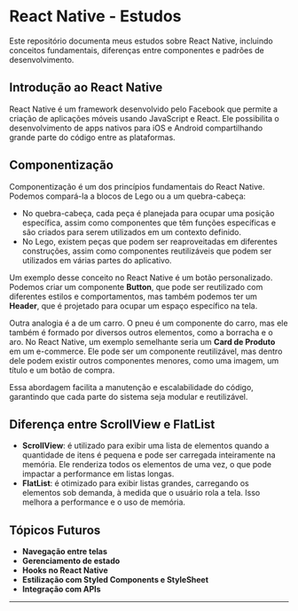 # React Native - Estudos

Este repositório documenta meus estudos sobre React Native, incluindo conceitos fundamentais, diferenças entre componentes e padrões de desenvolvimento.

## Introdução ao React Native

React Native é um framework desenvolvido pelo Facebook que permite a criação de aplicações móveis usando JavaScript e React. Ele possibilita o desenvolvimento de apps nativos para iOS e Android compartilhando grande parte do código entre as plataformas.

## Componentização

Componentização é um dos princípios fundamentais do React Native. Podemos compará-la a blocos de Lego ou a um quebra-cabeça:

- No quebra-cabeça, cada peça é planejada para ocupar uma posição específica, assim como componentes que têm funções específicas e são criados para serem utilizados em um contexto definido.
- No Lego, existem peças que podem ser reaproveitadas em diferentes construções, assim como componentes reutilizáveis que podem ser utilizados em várias partes do aplicativo.

Um exemplo desse conceito no React Native é um botão personalizado. Podemos criar um componente **Button**, que pode ser reutilizado com diferentes estilos e comportamentos, mas também podemos ter um **Header**, que é projetado para ocupar um espaço específico na tela.

Outra analogia é a de um carro. O pneu é um componente do carro, mas ele também é formado por diversos outros elementos, como a borracha e o aro. No React Native, um exemplo semelhante seria um **Card de Produto** em um e-commerce. Ele pode ser um componente reutilizável, mas dentro dele podem existir outros componentes menores, como uma imagem, um título e um botão de compra.

Essa abordagem facilita a manutenção e escalabilidade do código, garantindo que cada parte do sistema seja modular e reutilizável.

## Diferença entre ScrollView e FlatList

- **ScrollView**: é utilizado para exibir uma lista de elementos quando a quantidade de itens é pequena e pode ser carregada inteiramente na memória. Ele renderiza todos os elementos de uma vez, o que pode impactar a performance em listas longas.
- **FlatList**: é otimizado para exibir listas grandes, carregando os elementos sob demanda, à medida que o usuário rola a tela. Isso melhora a performance e o uso de memória.

## Tópicos Futuros

- **Navegação entre telas**
- **Gerenciamento de estado**
- **Hooks no React Native**
- **Estilização com Styled Components e StyleSheet**
- **Integração com APIs**

---
